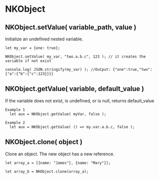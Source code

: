 # NKObject



NKObject.setValue( variable_path, value )
----------------------------------------------------------------------------
Initialize an undefined nested variable.

    let my_var = {one: true};

    NKObject.setValue( my_var, "two.a.b.c", 123 ); // it creates the variable if not exist

    console.log( JSON.stringify(my_var) ); //Output: {"one":true,"two":{"a":{"b":{"c":123}}}}


NKObject.getValue( variable, default_value )
----------------------------------------------------------------------------
If the variable does not exist, is undefined, or is null, returns default_value

    Example 1
      let aux = NKObject.getValue( myVar, false );
    
    Example 2
      let aux = NKObject.getValue( () => my.var.a.b.c, false );


NKObject.clone( object )
----------------------------------------------------------------------------
Clone an object. The new object has a new reference.

    let array_a = [{name: "James"}, {name: "Mary"}];

    let array_b = NKObject.clone(array_a);